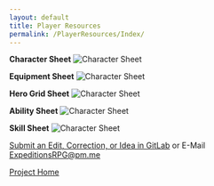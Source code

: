 ```yaml
---
layout: default
title: Player Resources
permalink: /PlayerResources/Index/
---
```

**Character Sheet**
![Character Sheet](https://raw.githubusercontent.com/SmashXanadu/Expeditions/refs/heads/main/images/CharacterSheet.png)

**Equipment Sheet**
![Character Sheet](https://raw.githubusercontent.com/SmashXanadu/Expeditions/refs/heads/main/images/EquipmentSheet.png)

**Hero Grid Sheet**
![Character Sheet](https://raw.githubusercontent.com/SmashXanadu/Expeditions/refs/heads/main/images/HeroGridSheet.png)

**Ability Sheet**
![Character Sheet](https://raw.githubusercontent.com/SmashXanadu/Expeditions/refs/heads/main/images/AbilitySheet.png)

**Skill Sheet**
![Character Sheet](https://raw.githubusercontent.com/SmashXanadu/Expeditions/refs/heads/main/images/SkillSheet.png)

[Submit an Edit, Correction, or Idea in GitLab](https://github.com/SmashXanadu/Expeditions/issues/new) or E-Mail ExpeditionsRPG@pm.me

[Project Home]({{site.baseurl}})